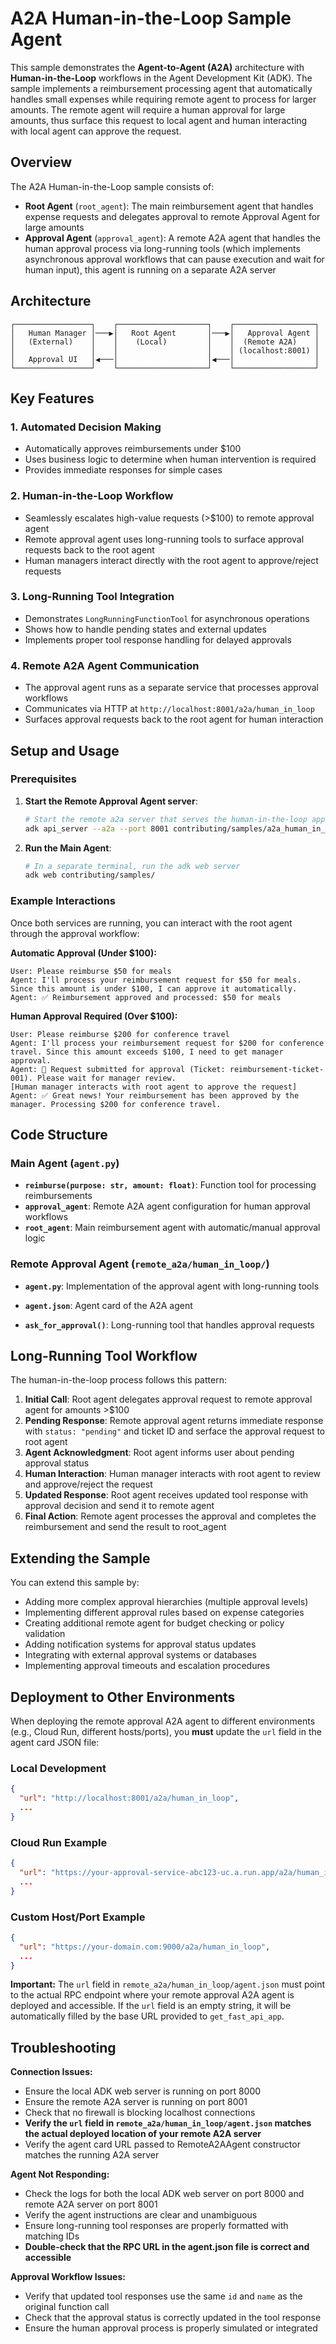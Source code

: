 # A2A Human-in-the-Loop Sample Agent

This sample demonstrates the **Agent-to-Agent (A2A)** architecture with **Human-in-the-Loop** workflows in the Agent Development Kit (ADK). The sample implements a reimbursement processing agent that automatically handles small expenses while requiring remote agent to process for larger amounts. The remote agent will require a human approval for large amounts, thus surface this request to local agent and human interacting with local agent can approve the request.

## Overview

The A2A Human-in-the-Loop sample consists of:

- **Root Agent** (`root_agent`): The main reimbursement agent that handles expense requests and delegates approval to remote Approval Agent for large amounts
- **Approval Agent** (`approval_agent`): A remote A2A agent that handles the human approval process via  long-running tools (which implements asynchronous approval workflows that can pause execution and wait for human input), this agent is running on a separate A2A server


## Architecture

```
┌─────────────────┐    ┌────────────────────┐    ┌──────────────────┐
│   Human Manager │───▶│   Root Agent       │───▶│   Approval Agent │
│   (External)    │    │    (Local)         │    │  (Remote A2A)    │
│                 │    │                    │    │ (localhost:8001) │
│   Approval UI   │◀───│                    │◀───│                  │
└─────────────────┘    └────────────────────┘    └──────────────────┘
```

## Key Features

### 1. **Automated Decision Making**
- Automatically approves reimbursements under $100
- Uses business logic to determine when human intervention is required
- Provides immediate responses for simple cases

### 2. **Human-in-the-Loop Workflow**
- Seamlessly escalates high-value requests (>$100) to remote approval agent
- Remote approval agent uses long-running tools to surface approval requests back to the root agent
- Human managers interact directly with the root agent to approve/reject requests

### 3. **Long-Running Tool Integration**
- Demonstrates `LongRunningFunctionTool` for asynchronous operations
- Shows how to handle pending states and external updates
- Implements proper tool response handling for delayed approvals

### 4. **Remote A2A Agent Communication**
- The approval agent runs as a separate service that processes approval workflows
- Communicates via HTTP at `http://localhost:8001/a2a/human_in_loop`
- Surfaces approval requests back to the root agent for human interaction

## Setup and Usage

### Prerequisites

1. **Start the Remote Approval Agent server**:
   ```bash
   # Start the remote a2a server that serves the human-in-the-loop approval agent on port 8001
   adk api_server --a2a --port 8001 contributing/samples/a2a_human_in_loop/remote_a2a
   ```

2. **Run the Main Agent**:
   ```bash
   # In a separate terminal, run the adk web server
   adk web contributing/samples/
   ```

### Example Interactions

Once both services are running, you can interact with the root agent through the approval workflow:

**Automatic Approval (Under $100):**
```
User: Please reimburse $50 for meals
Agent: I'll process your reimbursement request for $50 for meals. Since this amount is under $100, I can approve it automatically.
Agent: ✅ Reimbursement approved and processed: $50 for meals
```

**Human Approval Required (Over $100):**
```
User: Please reimburse $200 for conference travel
Agent: I'll process your reimbursement request for $200 for conference travel. Since this amount exceeds $100, I need to get manager approval.
Agent: 🔄 Request submitted for approval (Ticket: reimbursement-ticket-001). Please wait for manager review.
[Human manager interacts with root agent to approve the request]
Agent: ✅ Great news! Your reimbursement has been approved by the manager. Processing $200 for conference travel.
```

## Code Structure

### Main Agent (`agent.py`)

- **`reimburse(purpose: str, amount: float)`**: Function tool for processing reimbursements
- **`approval_agent`**: Remote A2A agent configuration for human approval workflows
- **`root_agent`**: Main reimbursement agent with automatic/manual approval logic

### Remote Approval Agent (`remote_a2a/human_in_loop/`)

- **`agent.py`**: Implementation of the approval agent with long-running tools
- **`agent.json`**: Agent card of the A2A agent

- **`ask_for_approval()`**: Long-running tool that handles approval requests

## Long-Running Tool Workflow

The human-in-the-loop process follows this pattern:

1. **Initial Call**: Root agent delegates approval request to remote approval agent for amounts >$100
2. **Pending Response**: Remote approval agent returns immediate response with `status: "pending"` and ticket ID and serface the approval request to root agent
3. **Agent Acknowledgment**: Root agent informs user about pending approval status
4. **Human Interaction**: Human manager interacts with root agent to review and approve/reject the request
5. **Updated Response**: Root agent receives updated tool response with approval decision and send it to remote agent
6. **Final Action**: Remote agent processes the approval and completes the reimbursement and send the result to root_agent

## Extending the Sample

You can extend this sample by:

- Adding more complex approval hierarchies (multiple approval levels)
- Implementing different approval rules based on expense categories
- Creating additional remote agent for budget checking or policy validation
- Adding notification systems for approval status updates
- Integrating with external approval systems or databases
- Implementing approval timeouts and escalation procedures

## Deployment to Other Environments

When deploying the remote approval A2A agent to different environments (e.g., Cloud Run, different hosts/ports), you **must** update the `url` field in the agent card JSON file:

### Local Development
```json
{
  "url": "http://localhost:8001/a2a/human_in_loop",
  ...
}
```

### Cloud Run Example
```json
{
  "url": "https://your-approval-service-abc123-uc.a.run.app/a2a/human_in_loop",
  ...
}
```

### Custom Host/Port Example
```json
{
  "url": "https://your-domain.com:9000/a2a/human_in_loop",
  ...
}
```

**Important:** The `url` field in `remote_a2a/human_in_loop/agent.json` must point to the actual RPC endpoint where your remote approval A2A agent is deployed and accessible. If the `url` field is an empty string, it will be automatically filled by the base URL provided to `get_fast_api_app`.

## Troubleshooting

**Connection Issues:**
- Ensure the local ADK web server is running on port 8000
- Ensure the remote A2A server is running on port 8001
- Check that no firewall is blocking localhost connections
- **Verify the `url` field in `remote_a2a/human_in_loop/agent.json` matches the actual deployed location of your remote A2A server**
- Verify the agent card URL passed to RemoteA2AAgent constructor matches the running A2A server

**Agent Not Responding:**
- Check the logs for both the local ADK web server on port 8000 and remote A2A server on port 8001
- Verify the agent instructions are clear and unambiguous
- Ensure long-running tool responses are properly formatted with matching IDs
- **Double-check that the RPC URL in the agent.json file is correct and accessible**

**Approval Workflow Issues:**
- Verify that updated tool responses use the same `id` and `name` as the original function call
- Check that the approval status is correctly updated in the tool response
- Ensure the human approval process is properly simulated or integrated
